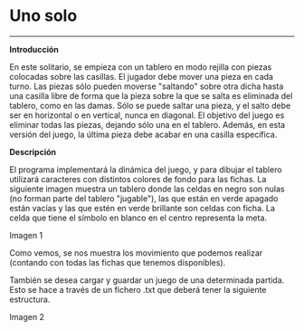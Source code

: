 <!--Creado por Jonathan Carrero -->

**Uno solo**
==============
----------

**Introducción**

En este solitario, se empieza con un tablero en modo rejilla con piezas colocadas sobre las casillas. El jugador debe mover una pieza en cada turno. Las piezas sólo pueden moverse "saltando" sobre otra dicha hasta una casilla libre de forma que la pieza sobre la que se salta es eliminada del tablero, como en las damas. Sólo se puede saltar una pieza, y el salto debe ser en horizontal o en vertical, nunca en diagonal. El objetivo del juego es eliminar todas las piezas, dejando sólo una en el tablero. Además, en esta versión del juego, la última pieza debe acabar en una casilla específica.

**Descripción**

El programa implementará la dinámica del juego, y para dibujar el tablero utilizará caracteres con distintos colores de fondo para las fichas. La siguiente imagen muestra un tablero donde las celdas en negro son nulas (no forman parte del tablero "jugable"), las que están en verde apagado están vacías y las que estén en verde brillante son celdas con ficha. La celda que tiene el símbolo en blanco en el centro representa la meta.

Imagen 1

Como vemos, se nos muestra los movimiento que podemos realizar (contando con todas las fichas que tenemos disponibles).

También se desea cargar y guardar un juego de una determinada partida. Esto se hace a través de un fichero .txt que deberá tener la siguiente estructura.

Imagen 2

